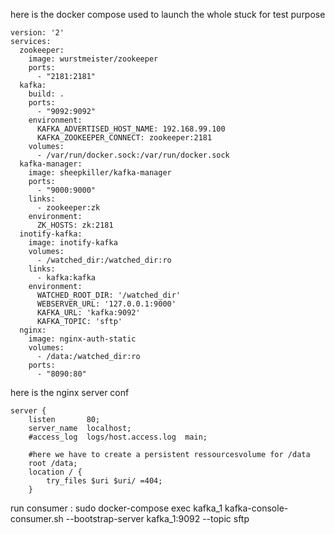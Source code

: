 here is the docker compose used to launch the whole stuck for test purpose

~~~~
version: '2'
services:
  zookeeper:
    image: wurstmeister/zookeeper
    ports:
      - "2181:2181"
  kafka:
    build: .
    ports:
      - "9092:9092"
    environment:
      KAFKA_ADVERTISED_HOST_NAME: 192.168.99.100
      KAFKA_ZOOKEEPER_CONNECT: zookeeper:2181
    volumes:
      - /var/run/docker.sock:/var/run/docker.sock
  kafka-manager:
    image: sheepkiller/kafka-manager
    ports:
      - "9000:9000"
    links:
      - zookeeper:zk
    environment:
      ZK_HOSTS: zk:2181
  inotify-kafka:
    image: inotify-kafka
    volumes:
      - /watched_dir:/watched_dir:ro
    links:
      - kafka:kafka
    environment:
      WATCHED_ROOT_DIR: '/watched_dir'
      WEBSERVER_URL: '127.0.0.1:9000'
      KAFKA_URL: 'kafka:9092'
      KAFKA_TOPIC: 'sftp'
  nginx:
    image: nginx-auth-static
    volumes:
      - /data:/watched_dir:ro
    ports:
      - "8090:80"
~~~~


here is the nginx server conf

    server {
        listen       80;
        server_name  localhost;
        #access_log  logs/host.access.log  main;

        #here we have to create a persistent ressourcesvolume for /data
        root /data;
        location / {
            try_files $uri $uri/ =404;
        }

run consumer :
sudo docker-compose exec kafka_1 kafka-console-consumer.sh --bootstrap-server kafka_1:9092 --topic sftp
